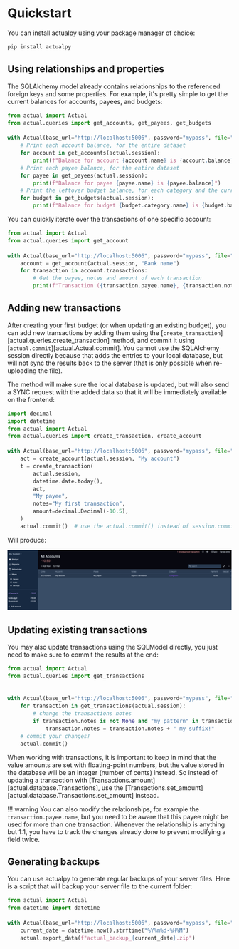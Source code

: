 # Quickstart

You can install actualpy using your package manager of choice:

```bash
pip install actualpy
```

## Using relationships and properties

The SQLAlchemy model already contains relationships to the referenced foreign keys and some properties. For example,
it's pretty simple to get the current balances for accounts, payees, and budgets:

```python
from actual import Actual
from actual.queries import get_accounts, get_payees, get_budgets

with Actual(base_url="http://localhost:5006", password="mypass", file="My budget") as actual:
    # Print each account balance, for the entire dataset
    for account in get_accounts(actual.session):
        print(f"Balance for account {account.name} is {account.balance}")
    # Print each payee balance, for the entire dataset
    for payee in get_payees(actual.session):
        print(f"Balance for payee {payee.name} is {payee.balance}")
    # Print the leftover budget balance, for each category and the current month
    for budget in get_budgets(actual.session):
        print(f"Balance for budget {budget.category.name} is {budget.balance}")
```

You can quickly iterate over the transactions of one specific account:

```python
from actual import Actual
from actual.queries import get_account

with Actual(base_url="http://localhost:5006", password="mypass", file="My budget") as actual:
    account = get_account(actual.session, "Bank name")
    for transaction in account.transactions:
        # Get the payee, notes and amount of each transaction
        print(f"Transaction ({transaction.payee.name}, {transaction.notes}) has a value of {transaction.get_amount()}")
```

## Adding new transactions

After creating your first budget (or when updating an existing budget), you can add new transactions by adding them
using the [`create_transaction`][actual.queries.create_transaction] method, and commit it using
[`actual.commit`][actual.Actual.commit]. You cannot use the SQLAlchemy session directly because that adds the entries
to your local database, but will not sync the results back to the server (that is only possible when re-uploading the
file).

The method will make sure the local database is updated, but will also send a SYNC request with the added data so that
it will be immediately available on the frontend:

```python
import decimal
import datetime
from actual import Actual
from actual.queries import create_transaction, create_account

with Actual(base_url="http://localhost:5006", password="mypass", file="My budget") as actual:
    act = create_account(actual.session, "My account")
    t = create_transaction(
        actual.session,
        datetime.date.today(),
        act,
        "My payee",
        notes="My first transaction",
        amount=decimal.Decimal(-10.5),
    )
    actual.commit()  # use the actual.commit() instead of session.commit()!
```

Will produce:

![added-transaction](./static/added-transaction.png?raw=true)

## Updating existing transactions

You may also update transactions using the SQLModel directly, you just need to make sure to commit the results at the
end:

```python
from actual import Actual
from actual.queries import get_transactions


with Actual(base_url="http://localhost:5006", password="mypass", file="My budget") as actual:
    for transaction in get_transactions(actual.session):
        # change the transactions notes
        if transaction.notes is not None and "my pattern" in transaction.notes:
            transaction.notes = transaction.notes + " my suffix!"
    # commit your changes!
    actual.commit()

```

When working with transactions, it is important to keep in mind that the value amounts are set with floating-point
numbers, but the value stored in the database will be an integer (number of cents) instead. So instead of updating a
transaction with [Transactions.amount][actual.database.Transactions], use the
[Transactions.set_amount][actual.database.Transactions.set_amount] instead.

!!! warning
    You can also modify the relationships, for example the `transaction.payee.name`, but you need to be aware that
    this payee might be used for more than one transaction. Whenever the relationship is anything but 1:1, you have to
    track the changes already done to prevent modifying a field twice.

## Generating backups

You can use actualpy to generate regular backups of your server files. Here is a script that will backup your server
file to the current folder:

```python
from actual import Actual
from datetime import datetime

with Actual(base_url="http://localhost:5006", password="mypass", file="My budget") as actual:
    current_date = datetime.now().strftime("%Y%m%d-%H%M")
    actual.export_data(f"actual_backup_{current_date}.zip")
```
